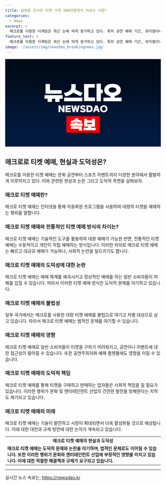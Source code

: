 ```yaml
---
title: 임영웅 콘서트 티켓 가격 500만원까지 치솟는 사연!
categories:
  - News
excerpt: >
  매크로를 이용한 티케팅은 최근 눈에 띄게 증가하고 있다. 특히 공연 예매 기간, 뮤지컬이나 콘서트 예매시에 전석 매진이 잦아지고 있는 것으로 보아 이를 이용한 예매가 확대되고 있다. 매크로를 활용한 이용 패턴과 관련 기술적 측면을 살펴본 결과, 예매 시스템이 비정상적인 패턴을 탐지하고 차단할 수 있는 시스템이 필요한 것으로 나타났다. 또한 티켓을 되팔거나, 대리 티켓을 맡기는 등의 티켓팅 관련된 다양한 이슈도 이어지고 있다. 이에 대한 법적, 기술적 대응이 필요한 상황으로 보인다.
feature_text: >
  매크로를 이용한 티케팅은 최근 눈에 띄게 증가하고 있다. 특히 공연 예매 기간, 뮤지컬이나 콘서트 예매시에 전석 매진이 잦아지고 있는 것으로 보아 이를 이용한 예매가 확대되고 있다. 매크로를 활용한 이용 패턴과 관련 기술적 측면을 살펴본 결과, 예매 시스템이 비정상적인 패턴을 탐지하고 차단할 수 있는 시스템이 필요한 것으로 나타났다. 또한 티켓을 되팔거나, 대리 티켓을 맡기는 등의 티켓팅 관련된 다양한 이슈도 이어지고 있다. 이에 대한 법적, 기술적 대응이 필요한 상황으로 보인다.
image: '/assets/img/newsdao_breakingnews.jpg'
---
```


<p><img src="/assets/img/newsdao_breakingnews.jpg" alt="implanttips 속보" /></p>

<h2 data-ke-size="size26">매크로로 티켓 예매, 현실과 도덕성은?</h2>

<p data-ke-size="size16">매크로를 이용한 티켓 예매는 문화 공연부터 스포츠 이벤트까지 다양한 분야에서 활발하게 이루어지고 있다. 이와 관련된 현상과 논란 그리고 도덕적 측면을 살펴보자.</p>

<h3 data-ke-size="size24">매크로 티켓 예매란?</h3>

<p data-ke-size="size16">매크로 티켓 예매는 인터넷을 통해 자동화된 프로그램을 사용하여 대량의 티켓을 예매하는 행위를 말합니다.</p>

<h3 data-ke-size="size24">매크로 티켓 예매와 전통적인 티켓 예매 방식의 차이는?</h3>

<p data-ke-size="size16">매크로 티켓 예매는 기술적인 도구를 활용하여 대량 예매가 가능한 반면, 전통적인 티켓 예매는 수동적이고 개인이 직접 예매하는 방식입니다. 이러한 차이로 매크로 티켓 예매는 빠르고 대규모 예매가 가능하나, 사회적 논란을 일으키기도 합니다.</p>

<h3 data-ke-size="size24">매크로 티켓 예매의 도덕성에 대한 논란</h3>

<p data-ke-size="size16">매크로 티켓 예매는 예매 체계를 왜곡시키고 정상적인 예매를 하는 일반 소비자들이 피해를 입힐 수 있습니다. 따라서 이러한 티켓 예매 방식은 도덕적 문제를 야기하고 있습니다.</p>

<h3 data-ke-size="size24">매크로 티켓 예매의 불법성</h3>

<p data-ke-size="size16">일부 국가에서는 매크로를 사용한 대량 티켓 예매를 불법으로 여기고 처벌 대상으로 삼고 있습니다. 따라서 매크로 티켓 예매는 법적인 문제를 야기할 수 있습니다.</p>

<h3 data-ke-size="size24">매크로 티켓 예매의 영향</h3>

<p data-ke-size="size16">매크로 티켓 예매로 일반 소비자들이 티켓을 구하기 어려워지고, 공연이나 이벤트에 대한 접근성이 떨어질 수 있습니다. 또한 공연주최자와 예매 플랫폼에도 영향을 미칠 수 있습니다.</p>

<h3 data-ke-size="size24">매크로 티켓 예매의 도덕적 책임</h3>

<p data-ke-size="size16">매크로 티켓 예매를 통해 티켓을 구매하고 판매하는 업자들은 사회적 책임을 질 필요가 있습니다. 이러한 행위가 문화 및 엔터테인먼트 산업의 건전한 발전을 방해한다는 지적도 제기되고 있습니다.</p>

<h3 data-ke-size="size24">매크로 티켓 예매의 미래</h3>

<p data-ke-size="size16">매크로 티켓 예매는 기술이 발전하고 시장이 확대되면서 더욱 활성화될 것으로 예상됩니다. 이에 대한 대안과 규제 방안에 대한 논의가 계속되고 있습니다.</p>

<table>
  <tr>
    <td style="text-align: center; height: 17px;"><b>매크로 티켓 예매의 현실과 도덕성</b></td>
  </tr>
  <tr>
    <td><b>매크로 티켓 예매는 도덕적 문제와 논란을 야기하며, 법적인 문제로도 이어질 수 있습니다. 또한 이러한 행위가 문화와 엔터테인먼트 산업에 부정적인 영향을 미치고 있습니다. 이에 대한 적절한 해결책과 규제가 요구되고 있습니다.</b></td>
  </tr>
</table>

<hr>
실시간 뉴스 속보는, <a href="https://newsdao.kr" rel="dofollow">https://newsdao.kr</a>


